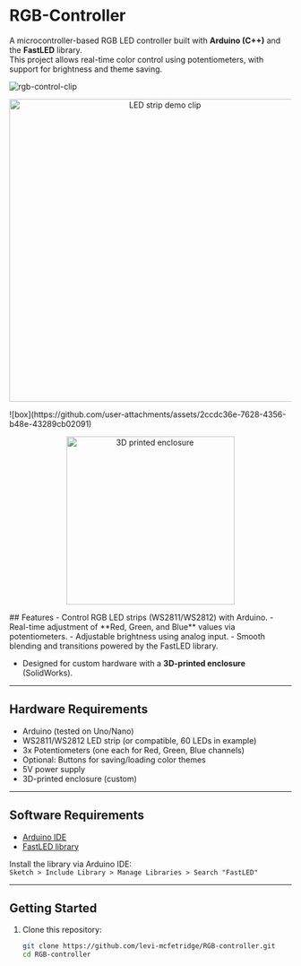 # RGB-Controller

A microcontroller-based RGB LED controller built with **Arduino (C++)** and the **FastLED** library.  
This project allows real-time color control using potentiometers, with support for brightness and theme saving.

![rgb-control-clip](https://github.com/user-attachments/assets/0e8fb5d1-30db-411b-8d6c-38aa18fc59d8)
<p align="center">
  <a href="https://github.com/user-attachments/assets/0e8fb5d1-30db-411b-8d6c-38aa18fc59d8">
    <img src="https://github.com/user-attachments/assets/0e8fb5d1-30db-411b-8d6c-38aa18fc59d8" alt="LED strip demo clip" width="540">
  </a>
</p>
![box](https://github.com/user-attachments/assets/2ccdc36e-7628-4356-b48e-43289cb02091)
<p align="center">
  <a href="https://github.com/user-attachments/assets/2ccdc36e-7628-4356-b48e-43289cb02091">
    <img src="https://github.com/user-attachments/assets/2ccdc36e-7628-4356-b48e-43289cb02091" alt="3D printed enclosure" width="300">
  </a>
</p>
## Features
- Control RGB LED strips (WS2811/WS2812) with Arduino.
- Real-time adjustment of **Red, Green, and Blue** values via potentiometers.
- Adjustable brightness using analog input.
- Smooth blending and transitions powered by the FastLED library.

- Designed for custom hardware with a **3D-printed enclosure** (SolidWorks).

---

## Hardware Requirements
- Arduino (tested on Uno/Nano)
- WS2811/WS2812 LED strip (or compatible, 60 LEDs in example)
- 3x Potentiometers (one each for Red, Green, Blue channels)
- Optional: Buttons for saving/loading color themes
- 5V power supply
- 3D-printed enclosure (custom)

---

## Software Requirements
- [Arduino IDE](https://www.arduino.cc/en/software)
- [FastLED library](https://github.com/FastLED/FastLED)

Install the library via Arduino IDE:  
`Sketch > Include Library > Manage Libraries > Search "FastLED"`

---

## Getting Started
1. Clone this repository:
   ```bash
   git clone https://github.com/levi-mcfetridge/RGB-controller.git
   cd RGB-controller
